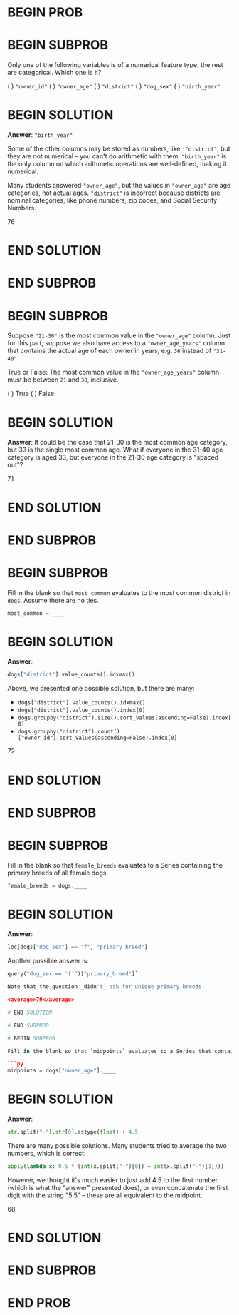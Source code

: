# BEGIN PROB

# BEGIN SUBPROB

Only one of the following variables is of a numerical feature type; the
rest are categorical. Which one is it?

( ) `"owner_id"`
( ) `"owner_age"`
( ) `"district"`
( ) `"dog_sex"`
( ) `"birth_year"`       

# BEGIN SOLUTION

**Answer**: `"birth_year"`

Some of the other columns may be stored as numbers, like `'"district"`, but they are not numerical – you can't do arithmetic with them. `"birth_year"` is the only column on which arithmetic operations are well-defined, making it numerical.

Many students answered `"owner_age"`, but the values in `"owner_age"` are age categories, not actual ages. `"district"` is incorrect because districts are nominal categories, like phone numbers, zip codes, and Social Security Numbers.

<average>76</average>

# END SOLUTION

# END SUBPROB

# BEGIN SUBPROB

Suppose `"21-30"` is the most common value in the `"owner_age"` column.
Just for this part, suppose we also have access to a `"owner_age_years"`
column that contains the actual age of each owner in years, e.g. `36`
instead of `"31-40"`.

True or False: The most common value in the `"owner_age_years"` column
must be between `21` and `30`, inclusive.

( ) True
( ) False

# BEGIN SOLUTION

**Answer**: It could be the case that 21-30 is the most common age category, but 33 is the single most common age. What if everyone in the 31-40 age category is aged 33, but everyone in the 21-30 age category is "spaced out"?

<average>71</average>

# END SOLUTION

# END SUBPROB

# BEGIN SUBPROB

Fill in the blank so that `most_common` evaluates to the most common
district in `dogs`. Assume there are no ties.

```py
most_common = ____
```

# BEGIN SOLUTION

**Answer**:

```py
dogs["district"].value_counts().idxmax()
```

Above, we presented one possible solution, but there are many:

- `dogs["district"].value_counts().idxmax()`
- `dogs["district"].value_counts().index[0]`
- `dogs.groupby("district").size().sort_values(ascending=False).index[0]`
- `dogs.groupby("district").count()["owner_id"].sort_values(ascending=False).index[0]`

<average>72</average>

# END SOLUTION

# END SUBPROB

# BEGIN SUBPROB

Fill in the blank so that `female_breeds` evaluates to a Series
containing the primary breeds of all female dogs.

```py
female_breeds = dogs.____
```

# BEGIN SOLUTION

**Answer**:

```py
loc[dogs["dog_sex"] == "f", "primary_breed"]
```

Another possible answer is:

```py
query("dog_sex == 'f'")["primary_breed"]`

Note that the question _didn't_ ask for unique primary breeds.

<average>79</average>

# END SOLUTION

# END SUBPROB

# BEGIN SUBPROB

Fill in the blank so that `midpoints` evaluates to a Series that contains the midpoint of each dog owner's age group as a float. For example, the midpoint of the age group `"51-60"` is `55.5`. Your answer must fit on one line, and cannot use the `def` keyword.

```py
midpoints = dogs["owner_age"].____
```

# BEGIN SOLUTION

**Answer**: 

```py
str.split("-").str[0].astype(float) + 4.5
```

There are many possible solutions. Many students tried to average the two numbers, which is correct:

```py
apply(lambda x: 0.5 * (int(x.split("-")[0]) + int(x.split("-")[1])))
```

However, we thought it's much easier to just add 4.5 to the first number (which is what the "answer" presented does), or even concatenate the first digit with the string "5.5" – these are all equivalent to the midpoint.

<average>68</average>

# END SOLUTION

# END SUBPROB

# END PROB